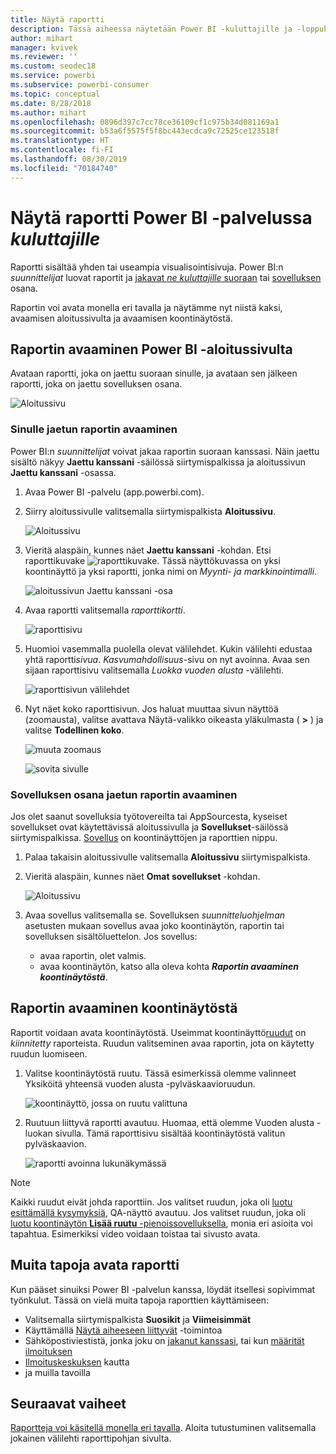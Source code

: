 ```yaml
---
title: Näytä raportti
description: Tässä aiheessa näytetään Power BI -kuluttajille ja -loppukäyttäjille, kuinka Power BI -raportti avataan ja näytetään.
author: mihart
manager: kvivek
ms.reviewer: ''
ms.custom: seodec18
ms.service: powerbi
ms.subservice: powerbi-consumer
ms.topic: conceptual
ms.date: 8/28/2018
ms.author: mihart
ms.openlocfilehash: 0896d397c7cc78ce36109cf1c975b34d081169a1
ms.sourcegitcommit: b53a6f5575f5f8bc443ecdca9c72525ce123518f
ms.translationtype: HT
ms.contentlocale: fi-FI
ms.lasthandoff: 08/30/2019
ms.locfileid: "70184740"
---
```

# <a name="view-a-report-in-power-bi-service-for-consumers"></a>Näytä raportti Power BI -palvelussa *kuluttajille*
Raportti sisältää yhden tai useampia visualisointisivuja. Power BI:n *suunnittelijat* luovat raportit ja [jakavat *ne kuluttajille* suoraan](end-user-shared-with-me.md) tai [sovelluksen](end-user-apps.md) osana. 

Raportin voi avata monella eri tavalla ja näytämme nyt niistä kaksi, avaamisen aloitussivulta ja avaamisen koontinäytöstä. 

<!-- add art-->


## <a name="open-a-report-from-power-bi-home"></a>Raportin avaaminen Power BI -aloitussivulta
Avataan raportti, joka on jaettu suoraan sinulle, ja avataan sen jälkeen raportti, joka on jaettu sovelluksen osana.

   ![Aloitussivu](./media/end-user-report-open/power-bi-home-canvas.png)

### <a name="open-a-report-that-has-been-shared-with-you"></a>Sinulle jaetun raportin avaaminen
Power BI:n *suunnittelijat* voivat jakaa raportin suoraan kanssasi. Näin jaettu sisältö näkyy **Jaettu kanssani** -säilössä siirtymispalkissa ja aloitussivun **Jaettu kanssani** -osassa.

1. Avaa Power BI -palvelu (app.powerbi.com).

2. Siirry aloitussivulle valitsemalla siirtymispalkista **Aloitussivu**.  

   ![Aloitussivu](./media/end-user-report-open/power-bi-select-home-new.png)
   
3. Vieritä alaspäin, kunnes näet **Jaettu kanssani** -kohdan. Etsi raporttikuvake ![raporttikuvake](./media/end-user-report-open/power-bi-report-icon.png). Tässä näyttökuvassa on yksi koontinäyttö ja yksi raportti, jonka nimi on *Myynti- ja markkinointimalli*. 
   
   ![aloitussivun Jaettu kanssani -osa](./media/end-user-report-open/power-bi-shared-new.png)

4. Avaa raportti valitsemalla *raporttikortti*.

   ![raporttisivu](./media/end-user-report-open/power-bi-report-open.png)

5. Huomioi vasemmalla puolella olevat välilehdet.  Kukin välilehti edustaa yhtä raportti*sivua*. *Kasvumahdollisuus*-sivu on nyt avoinna. Avaa sen sijaan raporttisivu valitsemalla *Luokka vuoden alusta* -välilehti. 

   ![raporttisivun välilehdet](./media/end-user-report-open/power-bi-ytd.png)

6. Nyt näet koko raporttisivun. Jos haluat muuttaa sivun näyttöä (zoomausta), valitse avattava Näytä-valikko oikeasta yläkulmasta ( **>** ) ja valitse **Todellinen koko**.

   ![muuta zoomaus](./media/end-user-report-open/power-bi-fit-new.png)

   ![sovita sivulle](./media/end-user-report-open/power-bi-actual.png)

### <a name="open-a-report-that-is-part-of-an-app"></a>Sovelluksen osana jaetun raportin avaaminen
Jos olet saanut sovelluksia työtovereilta tai AppSourcesta, kyseiset sovellukset ovat käytettävissä aloitussivulla ja **Sovellukset**-säilössä siirtymispalkissa. [Sovellus](end-user-apps.md) on koontinäyttöjen ja raporttien nippu.

1. Palaa takaisin aloitussivulle valitsemalla **Aloitussivu** siirtymispalkista.

7. Vieritä alaspäin, kunnes näet **Omat sovellukset** -kohdan.

   ![Aloitussivu](./media/end-user-report-open/power-bi-my-apps.png)

8. Avaa sovellus valitsemalla se. Sovelluksen *suunnitteluohjelman* asetusten mukaan sovellus avaa joko koontinäytön, raportin tai sovelluksen sisältöluettelon. Jos sovellus:
    - avaa raportin, olet valmis.
    - avaa koontinäytön, katso alla oleva kohta ***Raportin avaaminen koontinäytöstä***.


## <a name="open-a-report-from-a-dashboard"></a>Raportin avaaminen koontinäytöstä
Raportit voidaan avata koontinäytöstä. Useimmat koontinäyttö[ruudut](end-user-tiles.md) on *kiinnitetty* raporteista. Ruudun valitseminen avaa raportin, jota on käytetty ruudun luomiseen. 

1. Valitse koontinäytöstä ruutu. Tässä esimerkissä olemme valinneet Yksiköitä yhteensä vuoden alusta -pylväskaavioruudun.

    ![koontinäyttö, jossa on ruutu valittuna](./media/end-user-report-open/power-bi-dashboard.png)

2.  Ruutuun liittyvä raportti avautuu. Huomaa, että olemme Vuoden alusta -luokan sivulla. Tämä raporttisivu sisältää koontinäytöstä valitun pylväskaavion.

    ![raportti avoinna lukunäkymässä](./media/end-user-report-open/power-bi-report-tabs.png)

> [!NOTE]
> Kaikki ruudut eivät johda raporttiin. Jos valitset ruudun, joka oli [luotu esittämällä kysymyksiä](end-user-q-and-a.md), QA-näyttö avautuu. Jos valitset ruudun, joka oli [luotu koontinäytön **Lisää ruutu** -pienoissovelluksella](../service-dashboard-add-widget.md), monia eri asioita voi tapahtua. Esimerkiksi video voidaan toistaa tai sivusto avata.  


##  <a name="still-more-ways-to-open-a-report"></a>Muita tapoja avata raportti
Kun pääset sinuiksi Power BI -palvelun kanssa, löydät itsellesi sopivimmat työnkulut. Tässä on vielä muita tapoja raporttien käyttämiseen:
- Valitsemalla siirtymispalkista **Suosikit** ja **Viimeisimmät**    
- Käyttämällä [Näytä aiheeseen liittyvät](end-user-related.md) -toimintoa    
- Sähköpostiviestistä, jonka joku on [jakanut kanssasi](../service-share-reports.md), tai kun [määrität ilmoituksen](end-user-alerts.md)    
- [Ilmoituskeskuksen](end-user-notification-center.md) kautta    
- ja muilla tavoilla

## <a name="next-steps"></a>Seuraavat vaiheet
[Raportteja voi käsitellä monella eri tavalla](end-user-reading-view.md).  Aloita tutustuminen valitsemalla jokainen välilehti raporttipohjan sivulta.

